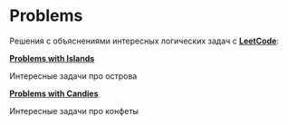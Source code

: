 # Problems

Решения с объяснениями интересных логических задач с **[LeetCode](https://leetcode.com/svfed1980/)**:

**[Problems with Islands](https://github.com/fediukov/problems_with_islands)**

Интересные задачи про острова

**[Problems with Candies](https://github.com/fediukov/problems_with_candies)**

Интересные задачи про конфеты
